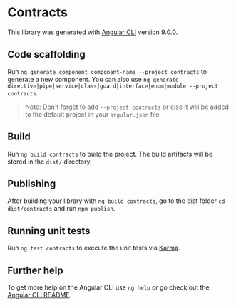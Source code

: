 # Contracts

This library was generated with [Angular CLI](https://github.com/angular/angular-cli) version 9.0.0.

## Code scaffolding

Run `ng generate component component-name --project contracts` to generate a new component. You can also use `ng generate directive|pipe|service|class|guard|interface|enum|module --project contracts`.
> Note: Don't forget to add `--project contracts` or else it will be added to the default project in your `angular.json` file. 

## Build

Run `ng build contracts` to build the project. The build artifacts will be stored in the `dist/` directory.

## Publishing

After building your library with `ng build contracts`, go to the dist folder `cd dist/contracts` and run `npm publish`.

## Running unit tests

Run `ng test contracts` to execute the unit tests via [Karma](https://karma-runner.github.io).

## Further help

To get more help on the Angular CLI use `ng help` or go check out the [Angular CLI README](https://github.com/angular/angular-cli/blob/master/README.md).

